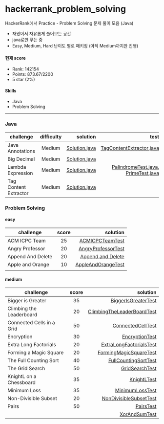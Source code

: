 # hackerrank_problem_solving
HackerRank에서 Practice - Problem Solving 문제 풀이 모음 (Java)

- 재밌어서 자유롭게 풀어보는 공간
- java로만 푸는 중
- Easy, Medium, Hard 난이도 별로 패키징 (아직 Medium까지만 진행)

#### 현재 score
- Rank: 142154
- Points: 873.67/2200
- 5 star (2%)


#### Skills
- Java
- Problem Solving

---
### Java
| challenge | difficulty | solution | test |
|---|:---:|---:|---:|
| Java Annotations | Medium | [Solution.java](src/main/java/com/heedi/hackerrank/java/medium/annotation/Solution.java) | [TagContentExtractor.java](src/test/java/com/heedi/hackerrank/java/medium/tag_content_extractor/TagContentExtractor.java) |
| Big Decimal | Medium | [Solution.java](src/main/java/com/heedi/hackerrank/java/medium/big_decimal/Solution.java) |  |
| Lambda Expression | Medium | [Solution.java](src/main/java/com/heedi/hackerrank/java/medium/lambda_expression/Solution.java) | [PalindromeTest.java](src/test/java/com/heedi/hackerrank/lambda_expression/PalindromeTest.java), [PrimeTest.java](src/test/java/com/heedi/hackerrank/lambda_expression/PrimeTest.java) |
| Tag Content Extractor | Medium | [Solution.java](src/main/java/com/heedi/hackerrank/java/medium/tag_content_extractor/Solution.java) |  |


### Problem Solving
#### easy
| challenge | score | solution | 
|---|:---:|---:|
| ACM ICPC Team | 25 | [ACMICPCTeamTest](src/test/java/com/heedi/hackerrank/problem_solving/easy/ACMICPCTeamTest.java) |
| Angry Professor | 20 | [AngryProfessorTest](src/test/java/com/heedi/hackerrank/problem_solving/easy/AngryProfessorTest.java) |
| Append And Delete | 20 | [Append and Delete](src/test/java/com/heedi/hackerrank/problem_solving/easy/AppendAndDeleteTest.java) |
| Apple and Orange | 10 | [AppleAndOrangeTest](src/test/java/com/heedi/hackerrank/problem_solving/easy/AppleAndOrangeTest.java) |
|  |  |  | 


#### medium
| challenge | score | solution | 
|---|:---:|---:|
| Bigger is Greater | 35 | [BiggerIsGreaterTest](src/test/java/com/heedi/hackerrank/problem_solving/medium/BiggerIsGreaterTest.java) |
| Climbing the Leaderboard | 20 | [ClimbingTheLeaderBoardTest](src/test/java/com/heedi/hackerrank/problem_solving/medium/ClimbingTheLeaderBoardTest.java) |
| Connected Cells in a Grid | 50 | [ConnectedCellTest](src/test/java/com/heedi/hackerrank/problem_solving/medium/ConnectedCellTest.java) |
| Encryption | 30 | [EncryptionTest](src/test/java/com/heedi/hackerrank/problem_solving/medium/EncryptionTest.java) |
| Extra Long Factorials | 20 | [ExtraLongFactorialsTest](src/test/java/com/heedi/hackerrank/problem_solving/medium/ExtraLongFactorialsTest.java) |
| Forming a Magic Square | 20 | [FormingMagicSquareTest](src/test/java/com/heedi/hackerrank/problem_solving/medium/FormingMagicSquareTest.java) |
| The Full Counting Sort | 40 | [FullCountingSortTest](src/test/java/com/heedi/hackerrank/problem_solving/medium/FullCountingSortTest.java) |
| The Grid Search | 50 | [GridSearchTest](src/test/java/com/heedi/hackerrank/problem_solving/medium/GridSearchTest.java) |
| KnightL on a Chessboard | 35 | [KnightLTest](src/test/java/com/heedi/hackerrank/problem_solving/medium/KnightLTest.java) |
| Minimum Loss | 35 | [MinimumLossTest](src/test/java/com/heedi/hackerrank/problem_solving/medium/MinimumLossTest.java) |
| Non-Divisible Subset | 20 | [NonDivisibleSubsetTest](src/test/java/com/heedi/hackerrank/problem_solving/medium/NonDivisibleSubsetTest.java) |
| Pairs | 50 | [PairsTest](src/test/java/com/heedi/hackerrank/problem_solving/medium/PairsTest.java) |
|  |  | [XorAndSumTest](src/test/java/com/heedi/hackerrank/problem_solving/medium/XorAndSumTest.java) |

